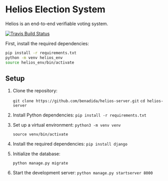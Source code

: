 # Helios Election System

Helios is an end-to-end verifiable voting system.

[
![Travis Build Status](https://travis-ci.org/benadida/helios-server.svg?branch=master)
](https://travis-ci.org/benadida/helios-server)


First, install the required dependencies:
```bash
pip install -r requirements.txt
python -m venv helios_env
source helios_env/bin/activate
```


## Setup




1.  Clone the repository:

    `git clone https://github.com/benadida/helios-server.git`
    `cd helios-server`

2.  Install Python dependencies:
    `pip install -r requirements.txt`

3.  Set up a virtual environment:
    `python3 -m venv venv`

    `source venv/bin/activate`
4.  Install the required dependencies:
    `pip install django`
5.  Initialize the database:

    `python manage.py migrate`

5.  Start the development server:
    `python manage.py startserver 8000`

